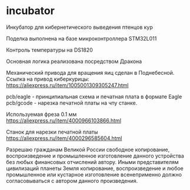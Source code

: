 # incubator
Инкубатор для кибернетического выведения птенцов кур

Поделка выполнена на базе микроконтроллера STM32L011

Контроль температуры на DS1820 

Основная логика реализована посредством Дракона

Механический привода для вращения яиц сделан в Поднебесной. Ссылка на привод киберкурицы: https://aliexpress.ru/item/1005001309305247.html

pcb/eagle - принципиальная схема и печатная плата в формате Eagle
pcb/gcode - нарезка печатной платы на чпу станке. 

Используемая фреза 0.1 мм https://aliexpress.ru/item/4000966103866.html 

Станок для нарезки печатной платы https://aliexpress.ru/item/4000296585604.html

Разрешаю гражданам Великой России свободное копирование, воспроизведение и промышленное изготовление данного устройства без любых финансовых отчислений автору.
Иными представителям цивилизаций планеты Земля копирование, воспроизведение и любое промышленное или кустарное изготовление всенеприменно должно согласовываться с автором данного произведения.
